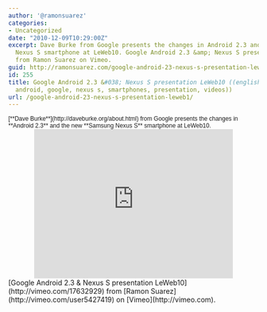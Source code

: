 ```yaml
---
author: '@ramonsuarez'
categories:
- Uncategorized
date: "2010-12-09T10:29:00Z"
excerpt: Dave Burke from Google presents the changes in Android 2.3 and the new Samsung
  Nexus S smartphone at LeWeb10. Google Android 2.3 &amp; Nexus S presentation LeWeb10
  from Ramon Suarez on Vimeo.
guid: http://ramonsuarez.com/google-android-23-nexus-s-presentation-leweb1
id: 255
title: Google Android 2.3 &#038; Nexus S presentation LeWeb10 ((english, leweb, leweb10,
  android, google, nexus s, smartphones, presentation, videos))
url: /google-android-23-nexus-s-presentation-leweb1/
---
```


<div><span style="font-family:arial, sans-serif;font-size:12px;">[**Dave Burke**](http://daveburke.org/about.html) from Google presents the changes in **Android 2.3** and the new **Samsung Nexus S** smartphone at LeWeb10.</span></div><div class="embed-vimeo" style="text-align: center;"><iframe allowfullscreen="" frameborder="0" height="300" mozallowfullscreen="" src="https://player.vimeo.com/video/17632929" webkitallowfullscreen="" width="400"></iframe></div>[Google Android 2.3 &amp; Nexus S presentation LeWeb10](http://vimeo.com/17632929) from [Ramon Suarez](http://vimeo.com/user5427419) on [Vimeo](http://vimeo.com).